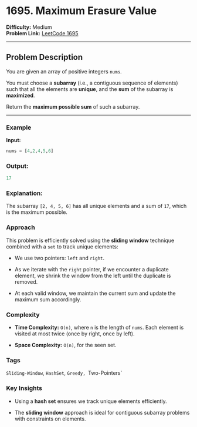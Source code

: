 # 1695. Maximum Erasure Value

**Difficulty:** Medium  
**Problem Link:** [LeetCode 1695](https://leetcode.com/problems/maximum-erasure-value/)

---

## Problem Description

You are given an array of positive integers `nums`.

You must choose a **subarray** (i.e., a contiguous sequence of elements) such that all the elements are **unique**, and the **sum** of the subarray is **maximized**.

Return the **maximum possible sum** of such a subarray.

---

### Example

**Input:**
```python
nums = [4,2,4,5,6]
```

### Output:
```python
17
```

### Explanation:

The subarray `[2, 4, 5, 6]` has all unique elements and a sum of `17`, which is the maximum possible.

### Approach

This problem is efficiently solved using the **sliding window** technique combined with a `set` to track unique elements:

- We use two pointers: `left` and `right`.

- As we iterate with the `right` pointer, if we encounter a duplicate element, we shrink the window from the left until the duplicate is removed.

- At each valid window, we maintain the current sum and update the maximum sum accordingly.

### Complexity

- **Time Complexity:** `O(n)`, where `n` is the length of `nums`. Each element is visited at most twice (once by right, once by left).

- **Space Complexity:** `O(n)`, for the seen set.

### Tags

`Sliding-Window`, `HashSet`, `Greedy, `Two-Pointers`

### Key Insights

- Using a **hash set** ensures we track unique elements efficiently.

- The **sliding window** approach is ideal for contiguous subarray problems with constraints on elements.